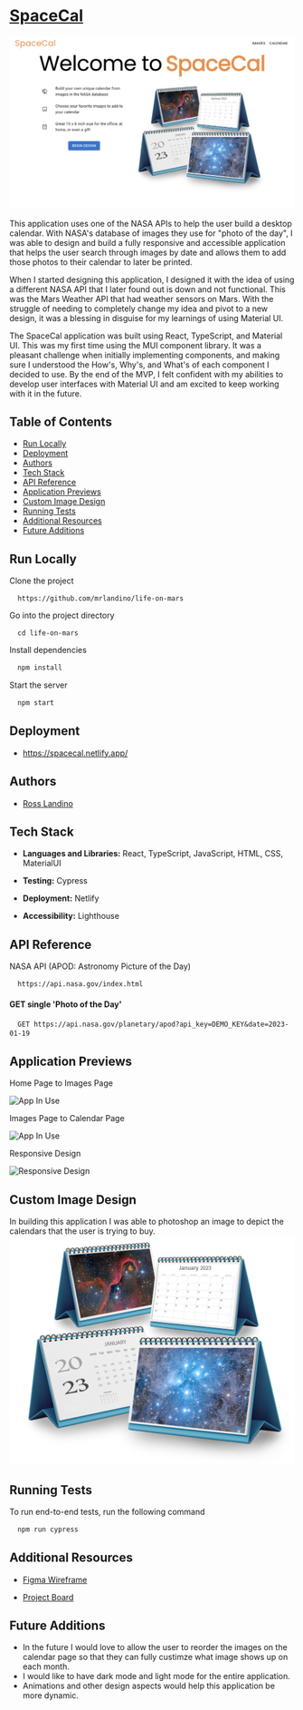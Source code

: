 # [SpaceCal](https://spacecal.netlify.app/)

![App Front Page](./src/Images/Home_Page.png)

This application uses one of the NASA APIs to help the user build a desktop calendar. With NASA's database of images they use for "photo of the day", I was able to design and build a fully responsive and accessible application that helps the user search through images by date and allows them to add those photos to their calendar to later be printed. 

When I started designing this application, I designed it with the idea of using a different NASA API that I later found out is down and not functional. This was the Mars Weather API that had weather sensors on Mars. With the struggle of needing to completely change my idea and pivot to a new design, it was a blessing in disguise for my learnings of using Material UI. 

The SpaceCal application was built using React, TypeScript, and Material UI. This was my first time using the MUI component library. It was a pleasant challenge when initially implementing components, and making sure I understood the How's, Why's, and What's of each component I decided to use. By the end of the MVP, I felt confident with my abilities to develop user interfaces with Material UI and am excited to keep working with it in the future.


## Table of Contents

- [Run Locally](#run-locally)
- [Deployment](#deployment)
- [Authors](#authors)
- [Tech Stack](#tech-stack)
- [API Reference](#api-reference)
- [Application Previews](#application-previews)
- [Custom Image Design](#custom-image-design)
- [Running Tests](#running-tests)
- [Additional Resources](#additional-resources)
- [Future Additions](#future-additions)
 

 ## Run Locally

Clone the project

```
  https://github.com/mrlandino/life-on-mars
```

Go into the project directory

```
  cd life-on-mars
```

Install dependencies

```bash
  npm install
```

Start the server

```bash
  npm start
```


## Deployment

- https://spacecal.netlify.app/


## Authors

- [Ross Landino](https://www.github.com/mrlandino)


## Tech Stack

- **Languages and Libraries:** React, TypeScript, JavaScript, HTML, CSS, MaterialUI

- **Testing:** Cypress

- **Deployment:** Netlify

- **Accessibility:** Lighthouse


## API Reference
NASA API (APOD: Astronomy Picture of the Day)
```http 
  https://api.nasa.gov/index.html
```

#### GET single 'Photo of the Day'

```http
  GET https://api.nasa.gov/planetary/apod?api_key=DEMO_KEY&date=2023-01-19
```



## Application Previews

Home Page to Images Page

![App In Use](./src/Images/SpaceCal_Preview1.gif)

Images Page to Calendar Page

![App In Use](./src/Images/SpaceCal_Preview2.gif)

Responsive Design

![Responsive Design](./src/Images/SpaceCal_Responsive.gif)

## Custom Image Design

In building this application I was able to photoshop an image to depict the calendars that the user is trying to buy.
![Space Calendars](./src/Images/Space_Calendars_2023.png)

## Running Tests

To run end-to-end tests, run the following command

```bash
  npm run cypress
```



## Additional Resources

- [Figma Wireframe](https://www.figma.com/file/5UoQYRj84lMnyGux9sd4GL/SpaceCal?node-id=0%3A1&t=8DCOWYAsmRUfZWkE-1)

- [Project Board](https://github.com/users/mrlandino/projects/3/views/1)


## Future Additions
- In the future I would love to allow the user to reorder the images on the calendar page so that they can fully custimze what image shows up on each month. 
- I would like to have dark mode and light mode for the entire application.
- Animations and other design aspects would help this application be more dynamic. 
